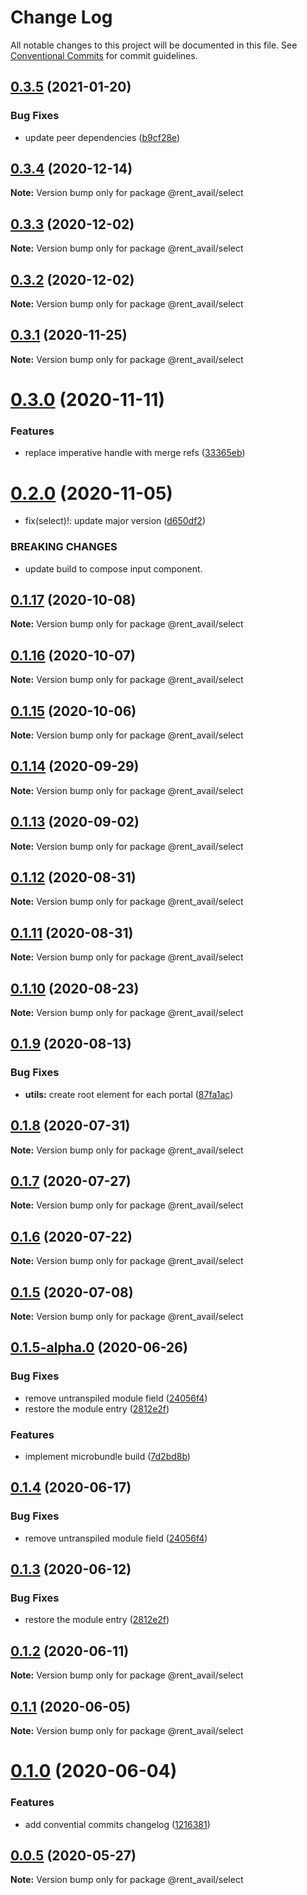 # Change Log

All notable changes to this project will be documented in this file.
See [Conventional Commits](https://conventionalcommits.org) for commit guidelines.

## [0.3.5](https://github.com/rentalutions/elements/compare/@rent_avail/select@0.3.4...@rent_avail/select@0.3.5) (2021-01-20)


### Bug Fixes

* update peer dependencies ([b9cf28e](https://github.com/rentalutions/elements/commit/b9cf28ea6daf7bcb028775cdcc12f1ac2a45280b))





## [0.3.4](https://github.com/rentalutions/elements/compare/@rent_avail/select@0.3.3...@rent_avail/select@0.3.4) (2020-12-14)

**Note:** Version bump only for package @rent_avail/select





## [0.3.3](https://github.com/rentalutions/elements/compare/@rent_avail/select@0.3.2...@rent_avail/select@0.3.3) (2020-12-02)

**Note:** Version bump only for package @rent_avail/select





## [0.3.2](https://github.com/rentalutions/elements/compare/@rent_avail/select@0.3.1...@rent_avail/select@0.3.2) (2020-12-02)

**Note:** Version bump only for package @rent_avail/select





## [0.3.1](https://github.com/rentalutions/elements/compare/@rent_avail/select@0.3.0...@rent_avail/select@0.3.1) (2020-11-25)

**Note:** Version bump only for package @rent_avail/select





# [0.3.0](https://github.com/rentalutions/elements/compare/@rent_avail/select@0.2.0...@rent_avail/select@0.3.0) (2020-11-11)


### Features

* replace imperative handle with merge refs ([33365eb](https://github.com/rentalutions/elements/commit/33365eb190f2cd8707805318e85f6128cf847fc0))





# [0.2.0](https://github.com/rentalutions/elements/compare/@rent_avail/select@0.1.17...@rent_avail/select@0.2.0) (2020-11-05)


* fix(select)!: update major version ([d650df2](https://github.com/rentalutions/elements/commit/d650df2a1dc18435f4275017571415d210bb3e2d))


### BREAKING CHANGES

* update build to compose input component.





## [0.1.17](https://github.com/rentalutions/elements/compare/@rent_avail/select@0.1.16...@rent_avail/select@0.1.17) (2020-10-08)

**Note:** Version bump only for package @rent_avail/select





## [0.1.16](https://github.com/rentalutions/elements/compare/@rent_avail/select@0.1.15...@rent_avail/select@0.1.16) (2020-10-07)

**Note:** Version bump only for package @rent_avail/select





## [0.1.15](https://github.com/rentalutions/elements/compare/@rent_avail/select@0.1.14...@rent_avail/select@0.1.15) (2020-10-06)

**Note:** Version bump only for package @rent_avail/select





## [0.1.14](https://github.com/rentalutions/elements/compare/@rent_avail/select@0.1.13...@rent_avail/select@0.1.14) (2020-09-29)

**Note:** Version bump only for package @rent_avail/select





## [0.1.13](https://github.com/rentalutions/elements/compare/@rent_avail/select@0.1.12...@rent_avail/select@0.1.13) (2020-09-02)

**Note:** Version bump only for package @rent_avail/select





## [0.1.12](https://github.com/rentalutions/elements/compare/@rent_avail/select@0.1.11...@rent_avail/select@0.1.12) (2020-08-31)

**Note:** Version bump only for package @rent_avail/select





## [0.1.11](https://github.com/rentalutions/elements/compare/@rent_avail/select@0.1.10...@rent_avail/select@0.1.11) (2020-08-31)

**Note:** Version bump only for package @rent_avail/select





## [0.1.10](https://github.com/rentalutions/elements/compare/@rent_avail/select@0.1.9...@rent_avail/select@0.1.10) (2020-08-23)

**Note:** Version bump only for package @rent_avail/select





## [0.1.9](https://github.com/rentalutions/elements/compare/@rent_avail/select@0.1.8...@rent_avail/select@0.1.9) (2020-08-13)


### Bug Fixes

* **utils:** create root element for each portal ([87fa1ac](https://github.com/rentalutions/elements/commit/87fa1acb6feccfd13753071bfb4446c6ddad7398))





## [0.1.8](https://github.com/rentalutions/elements/compare/@rent_avail/select@0.1.7...@rent_avail/select@0.1.8) (2020-07-31)

**Note:** Version bump only for package @rent_avail/select





## [0.1.7](https://github.com/rentalutions/elements/compare/@rent_avail/select@0.1.6...@rent_avail/select@0.1.7) (2020-07-27)

**Note:** Version bump only for package @rent_avail/select





## [0.1.6](https://github.com/rentalutions/elements/compare/@rent_avail/select@0.1.5...@rent_avail/select@0.1.6) (2020-07-22)

**Note:** Version bump only for package @rent_avail/select





## [0.1.5](https://github.com/rentalutions/elements/compare/@rent_avail/select@0.1.5-alpha.0...@rent_avail/select@0.1.5) (2020-07-08)

**Note:** Version bump only for package @rent_avail/select





## [0.1.5-alpha.0](https://github.com/rentalutions/elements/compare/@rent_avail/select@0.1.1...@rent_avail/select@0.1.5-alpha.0) (2020-06-26)


### Bug Fixes

* remove untranspiled module field ([24056f4](https://github.com/rentalutions/elements/commit/24056f4dcc4ab05fc8d0c604a0630d7b3a8aca3c))
* restore the module entry ([2812e2f](https://github.com/rentalutions/elements/commit/2812e2f5d71068ce37a8511d9b8c527b5d63efae))


### Features

* implement microbundle build ([7d2bd8b](https://github.com/rentalutions/elements/commit/7d2bd8b20990211f6d048a3f393d78ac15ce0142))





## [0.1.4](https://github.com/rentalutions/elements/compare/@rent_avail/select@0.1.3...@rent_avail/select@0.1.4) (2020-06-17)


### Bug Fixes

* remove untranspiled module field ([24056f4](https://github.com/rentalutions/elements/commit/24056f4dcc4ab05fc8d0c604a0630d7b3a8aca3c))





## [0.1.3](https://github.com/rentalutions/elements/compare/@rent_avail/select@0.1.2...@rent_avail/select@0.1.3) (2020-06-12)


### Bug Fixes

* restore the module entry ([2812e2f](https://github.com/rentalutions/elements/commit/2812e2f5d71068ce37a8511d9b8c527b5d63efae))





## [0.1.2](https://github.com/rentalutions/elements/compare/@rent_avail/select@0.1.1...@rent_avail/select@0.1.2) (2020-06-11)

**Note:** Version bump only for package @rent_avail/select





## [0.1.1](https://github.com/rentalutions/elements/compare/@rent_avail/select@0.1.0...@rent_avail/select@0.1.1) (2020-06-05)

**Note:** Version bump only for package @rent_avail/select





# [0.1.0](https://github.com/rentalutions/elements/compare/@rent_avail/select@0.0.4...@rent_avail/select@0.1.0) (2020-06-04)


### Features

* add convential commits changelog ([1216381](https://github.com/rentalutions/elements/commit/1216381d4e1bb8eb8dea4a2293a8bb84662195a9))





## [0.0.5](https://github.com/rentalutions/elements/compare/@rent_avail/select@0.0.4...@rent_avail/select@0.0.5) (2020-05-27)

**Note:** Version bump only for package @rent_avail/select
